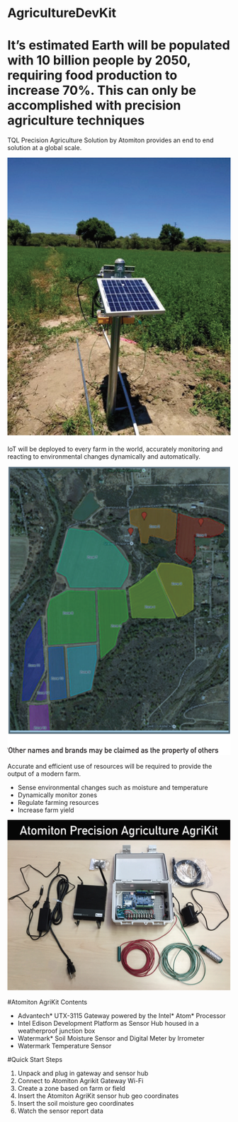 # AgricultureDevKit

# It’s estimated Earth will be populated with 10 billion people by 2050, requiring food production to increase 70%. This can only be accomplished with precision agriculture techniques

TQL Precision Agriculture Solution by Atomiton provides an end to end solution at a global scale.

![Alt text](agri1.png?raw=true "Agri-1")

IoT will be deployed to every farm in the world, accurately monitoring and reacting to environmental changes dynamically and automatically.

![Alt text](agri2.png?raw=true "Agri-1")

Accurate and efficient use of resources will be required to provide the output of a modern farm.

* Sense environmental changes such as moisture and temperature
* Dynamically monitor zones
* Regulate farming resources
* Increase farm yield

![Alt text](Agri3.png?raw=true "Agri-1")

#Atomiton AgriKit Contents
* Advantech* UTX-3115 Gateway powered by the Intel* Atom* Processor
* Intel Edison Development Platform as Sensor Hub housed in a weatherproof junction box
* Watermark* Soil Moisture Sensor and Digital Meter by Irrometer
* Watermark Temperature Sensor

#Quick Start Steps
1. Unpack and plug in gateway and sensor hub
2. Connect to Atomiton Agrikit Gateway Wi-Fi
3. Create a zone based on farm or field
4. Insert the Atomiton AgriKit sensor hub geo coordinates
5. Insert the soil moisture geo coordinates
6. Watch the sensor report data
